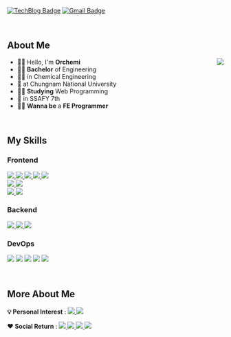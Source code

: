 <!-- ![soft](https://capsule-render.vercel.app/api?height=80&type=soft&color=2c2e32&text="가슴이%20뛰는%20일을%20하러%20이%20곳에%20오다"&fontColor=ffbf00&fontSize=30) -->

[![TechBlog Badge](https://img.shields.io/badge/Tech_Blog-2c2e32?style=flat&logo=GitHub&logoColor=ffbf00)](https://orchemi.github.io/) [![Gmail Badge](https://img.shields.io/badge/Gmail-D14836?style=flat&logo=Gmail&logoColor=white)](mailto:tmdgns971126@gmail.com)

<br>

## About Me

<div>

<img align='right' src="http://mazassumnida.wtf/api/v2/generate_badge?boj=tmdgns1126">

- 🙋‍♂️ Hello, I'm **Orchemi**
- 👨‍🎓 **Bachelor** of Engineering
- 👨‍🔬 in Chemical Engineering
- 🏫 at Chungnam National University
- 👨‍💻 **Studying** Web Programming
- 🏫 in SSAFY 7th
- 🦸‍♂️ **Wanna be** a **FE Programmer**

</div>

<br>

## My Skills

<!-- https://github.com/topics/ -->

<!-- ### 💪 I'm good at

<br> -->

<!-- 
### Editer

![Visual Studio Code](https://img.shields.io/badge/Visual_Studio_Code-007ACC?style=flat&logo=VisualStudioCode&logoColor=white)
![Intellij IDEA](https://img.shields.io/badge/IntelliJ-IDEA-494c4f?style=flat&logo=IntelliJIDEA&logoColor=white)
![PyCharm](https://img.shields.io/badge/PyCharm-30a14e?style=flat&logo=PyCharm&logoColor=white)
<a>
<img src="https://img.shields.io/badge/Jupyter Notebook-F37626?style=flat&logo=Jupyter&logoColor=white"> <!-- Jupyter Notebook
</a>
-->

### Frontend

<!-- <a href="https://orchemi.github.io/blogdev/Blog_How-To-Use-Markdown/">
<img src="https://img.shields.io/badge/Markdown-392F31?logo=Markdown&logoColor=white"> Markdown 
</a> -->
<a href="https://orchemi.github.io/categories/html">
  <img src="https://img.shields.io/badge/HTML5-E34F26?style=flat&logo=HTML5&logoColor=white"> <!-- HTML5 -->
</a>
<!-- <a href="https://orchemi.github.io/blogdev/Blog_Liquid_study/">
<img src="https://img.shields.io/badge/-💧%20Liquid-blue"> Liquid
</a> -->
<a href="https://orchemi.github.io/categories/css">
  <img src="https://img.shields.io/badge/CSS3-1572B6?style=flat&logo=CSS3&logoColor=white"> <!-- CSS3 -->
</a>
<a href="https://orchemi.github.io/categories/scss">
  <img src="https://img.shields.io/badge/SCSS-ff69b4?style=flat&logo=Sass&logoColor=white"> <!-- SCSS -->
</a>
<a href="https://orchemi.github.io/categories/js">
  <img src="https://img.shields.io/badge/JavaScript-F7DF1E?style=flat&logo=JavaScript&logoColor=black"> <!-- JavaScript -->
</a>
<a href="https://orchemi.github.io/categories/ts">
  <img src="https://img.shields.io/badge/TypeScript-2f75c0?style=flat&logo=TypeScript&logoColor=white"> <!-- TypeScript -->
</a> 
<br>
<a href="https://orchemi.github.io/categories/vue">
  <img src="https://img.shields.io/badge/Vue3-41b883?style=flat&logo=Vuedotjs&logoColor=white"> <!-- Vue.js -->
</a> 
<a href="https://orchemi.github.io/categories/vue">
  <img src="https://img.shields.io/badge/React-00c8ff?style=flat&logo=React&logoColor=white"> <!-- React -->
</a> 
<br>
<a href="https://orchemi.github.io/categories/bootstrap">
  <img src="https://img.shields.io/badge/Bootstrap-7952B3?style=flat&logo=Bootstrap&logoColor=white"> <!-- Bootstrap -->
</a>
<a href="https://orchemi.github.io/">
  <img src="https://img.shields.io/badge/Figma-f07050?style=flat&logo=Figma&logoColor=white"> <!-- Figma -->
</a>

### Backend

<a href="https://orchemi.github.io/categories/python_lang">
  <img src="https://img.shields.io/badge/Python-3766AB?style=flat&logo=Python&logoColor=white"> <!-- Python -->
</a>
<a href="https://orchemi.github.io/categories/django">
  <img src="https://img.shields.io/badge/Django-0c4b33?style=flat&logo=Django&logoColor=white"> <!-- Django -->
</a>
<a href="https://orchemi.github.io/">
  <img src="https://img.shields.io/badge/Node.js-7fc728?style=flat&logo=node.js&logoColor=white"> <!-- node.js -->
</a>

### DevOps

<img src="https://img.shields.io/badge/git-e84c31?style=flat&logo=git&logoColor=white"> <!-- git --> <img src="https://img.shields.io/badge/GitHub-1b242b?style=flat&logo=github&logoColor=white"> <!-- github --> <img src="https://img.shields.io/badge/GitLab-1b242b?style=flat&logo=gitlab&logoColor=white"> <!-- gitlab --> <img src="https://img.shields.io/badge/Notion-ffffff?style=flat&logo=Notion&logoColor=black"> <!-- Notion --> <img src="https://img.shields.io/badge/JIRA-2583fe?style=flat&logo=JIRA&logoColor=white"> <!-- JIRA -->


<br>

<!-- ### 🤩 I'll learn

<br> -->

## More About Me

<!-- <img align='right' src="https://github-readme-stats.vercel.app/api?username=orchemi&show_icons=true" height="160"> -->

**💡 Personal Interest** : 
<a href="https://orchemi.github.io/categories/blogdev">
  <img src="https://img.shields.io/badge/-%F0%9F%94%A7%20GitHub%20Page%20Customizing-2c2e32">
</a> <img src="https://img.shields.io/badge/-%F0%9F%94%A9%20Office%20Automation-lightgrey">

**:heart: Social Return** : 
<a href="https://orchemi.github.io/categories/psr">
  <img src="https://img.shields.io/badge/-%F0%9F%92%AA%20Volunteer-important">
</a>
<a href="https://orchemi.github.io/categories/psr">
  <img src="https://img.shields.io/badge/-%F0%9F%92%9A%20Organ--donation-green">
</a>
<a href="https://orchemi.github.io/categories/psr">
  <img src="https://img.shields.io/badge/-%F0%9F%A9%B8%20Blood--donation-red">
</a>
<a href="https://orchemi.github.io/categories/psr">
  <img src="https://img.shields.io/badge/-%F0%9F%92%B0%20Donation-yellow">
</a>

<!--

🏫 <b>Career</b> <br>

  * 📍 충남대학교 제 51대 공과대학 학생회 사무차장(2019)<br>
  * 📍 충남대학교 교내봉사단(2019)<br>
  * 📍 충남대학교 제 6대 응용화학공학과 학생회장(2020)<br>
-->

